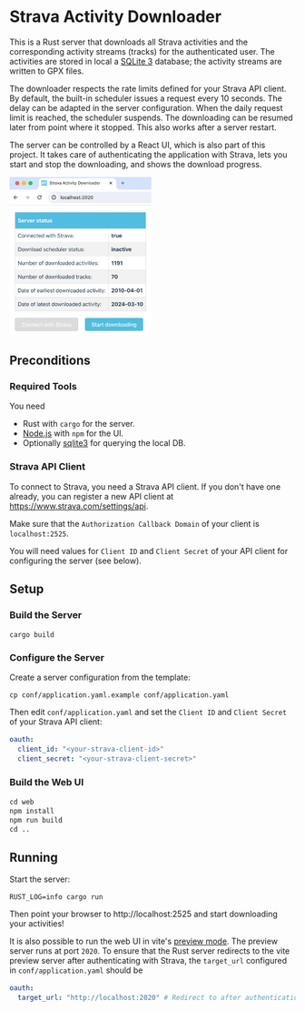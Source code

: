# Strava Activity Downloader

This is a Rust server that downloads all Strava activities and the corresponding activity streams (tracks)
for the authenticated user. The activities are stored in local a [SQLite 3](https://www.sqlite.org) database;
the activity streams are written to GPX files.

The downloader respects the rate limits defined for your Strava API client.
By default, the built-in scheduler issues a request every 10 seconds.
The delay can be adapted in the server configuration.
When the daily request limit is reached, the scheduler suspends.
The downloading can be resumed later from point where it stopped.
This also works after a server restart.

The server can be controlled by a React UI, which is also part of this project. 
It takes care of authenticating the application with Strava, lets you start and stop the downloading,
and shows the download progress.

<img src="screenshot.png" alt="Screenshot of the web application" style="width:250px;"/>

## Preconditions
### Required Tools
You need
* Rust with `cargo` for the server.
* [Node.js](https://docs.npmjs.com/downloading-and-installing-node-js-and-npm) with `npm` for the UI.
* Optionally [sqlite3](https://www.sqlite.org) for querying the local DB.

### Strava API Client
To connect to Strava, you need a Strava API client.
If you don't have one already, you can register a new API client at https://www.strava.com/settings/api.

Make sure that the `Authorization Callback Domain` of your client is `localhost:2525`.

You will need values for `Client ID` and `Client Secret` of your API client for configuring the server (see below).

## Setup

### Build the Server
```shell
cargo build
```

### Configure the Server
Create a server configuration from the template:
```shell
cp conf/application.yaml.example conf/application.yaml
```
Then edit `conf/application.yaml` and set the `Client ID` and `Client Secret` of your Strava API client:
```yaml
oauth:
  client_id: "<your-strava-client-id>"
  client_secret: "<your-strava-client-secret>"
```

### Build the Web UI
```shell
cd web
npm install
npm run build
cd ..
```

## Running

Start the server:
```shell
RUST_LOG=info cargo run 
```
Then point your browser to http://localhost:2525 and start downloading your activities!

It is also possible to run the web UI in vite's [preview mode](https://vitejs.dev/guide/cli#vite-preview).
The preview server runs at port `2020`. To ensure that the Rust server redirects to the vite preview server
after authenticating with Strava, the `target_url` configured in `conf/application.yaml` should be
```yaml
oauth:
  target_url: "http://localhost:2020" # Redirect to after authentication
```